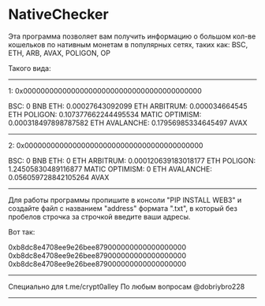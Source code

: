 # NativeChecker

Эта программа позволяет вам получить информацию о большом кол-ве кошельков по нативным монетам в популярных сетях, таких как: BSC, ETH, ARB, AVAX, POLIGON, OP

Такого вида:

________________________________________________________________________________________________________________________
1:                              0x00000000000000000000000000000000000000000

BSC: 0 BNB
ETH: 0.00027643092099 ETH
ARBITRUM: 0.000034664545 ETH
POLIGON: 0.107377662244495534 MATIC
OPTIMISM: 0.000318497898787582 ETH
AVALANCHE: 0.17956985334645497 AVAX
________________________________________________________________________________________________________________________
2:                              0x00000000000000000000000000000000000000000

BSC: 0 BNB
ETH: 0 ETH
ARBITRUM: 0.000120639183018177 ETH
POLIGON: 1.24505830489116877 MATIC
OPTIMISM: 0 ETH
AVALANCHE: 0.056059728842105264 AVAX
________________________________________________________________________________________________________________________

Для работы программы пропишите в консоли "PIP INSTALL WEB3" и создайте файл с названием "address" формата ".txt", в который без пробелов строчка за строчкой введите ваши адресы.

Вот так:

0xb8dc8e4708ee9e26bee879000000000000000000
0xb8dc8e4708ee9e26bee879000000000000000000
0xb8dc8e4708ee9e26bee879000000000000000000

_______________________________
Специально для t.me/crypt0alley
По любым вопросам @dobriybro228
_______________________________
